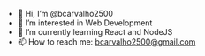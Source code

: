 - 👋 Hi, I’m @bcarvalho2500
- 👀 I’m interested in Web Development
- 🌱 I’m currently learning React and NodeJS
- 📫 How to reach me: bcarvalho2500@gmail.com

<!---
bcarvalho2500/bcarvalho2500 is a ✨ special ✨ repository because its `README.md` (this file) appears on your GitHub profile.
You can click the Preview link to take a look at your changes.
--->
